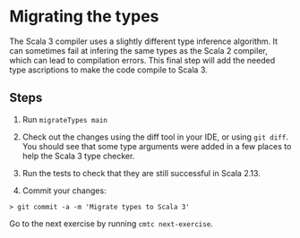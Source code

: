 # Migrating the types

The Scala 3 compiler uses a slightly different type inference algorithm. It can
sometimes fail at infering the same types as the Scala 2 compiler, which can
lead to compilation errors. This final step will add the needed type ascriptions
to make the code compile to Scala 3.

## Steps

1. Run `migrateTypes main`

2. Check out the changes using the diff tool in your IDE, or using `git diff`.
   You should see that some type arguments were added in a few places to help
   the Scala 3 type checker.

3. Run the tests to check that they are still successful in Scala 2.13.

4. Commit your changes:

```shell
> git commit -a -m 'Migrate types to Scala 3'
```

Go to the next exercise by running `cmtc next-exercise`.
